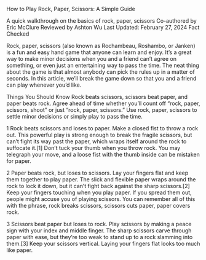 How to Play Rock, Paper, Scissors: A Simple Guide

A quick walkthrough on the basics of rock, paper, scissors
Co-authored by Eric McClure
Reviewed by Ashton Wu
Last Updated: February 27, 2024 Fact Checked

Rock, paper, scissors (also known as Rochambeau, Roshambo, or Janken) is a fun and easy hand game that anyone can learn and enjoy. It’s a great way to make minor decisions when you and a friend can’t agree on something, or even just an entertaining way to pass the time. The neat thing about the game is that almost anybody can pick the rules up in a matter of seconds. In this article, we’ll break the game down so that you and a friend can play whenever you’d like.

Things You Should Know
Rock beats scissors, scissors beat paper, and paper beats rock.
Agree ahead of time whether you’ll count off “rock, paper, scissors, shoot” or just “rock, paper, scissors.”
Use rock, paper, scissors to settle minor decisions or simply play to pass the time.

1
Rock beats scissors and loses to paper. Make a closed fist to throw a rock out. This powerful play is strong enough to break the fragile scissors, but can’t fight its way past the paper, which wraps itself around the rock to suffocate it.[1]
Don’t tuck your thumb when you throw rock. You may telegraph your move, and a loose fist with the thumb inside can be mistaken for paper.

2
Paper beats rock, but loses to scissors. Lay your fingers flat and keep them together to play paper. The slick and flexible paper wraps around the rock to lock it down, but it can’t fight back against the sharp scissors.[2]
Keep your fingers touching when you play paper. If you spread them out, people might accuse you of playing scissors.
You can remember all of this with the phrase, rock breaks scissors, scissors cuts paper, paper covers rock.

3
Scissors beat paper but loses to rock. Play scissors by making a peace sign with your index and middle finger. The sharp scissors carve through paper with ease, but they’re too weak to stand up to a rock slamming into them.[3]
Keep your scissors vertical. Laying your fingers flat looks too much like paper.

